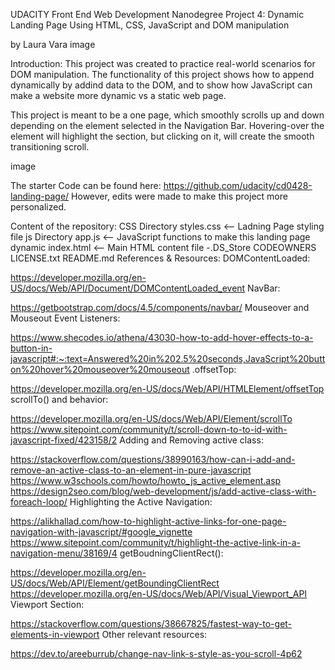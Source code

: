 UDACITY Front End Web Development Nanodegree
Project 4: Dynamic Landing Page
Using HTML, CSS, JavaScript and DOM manipulation

by Laura Vara
image

Introduction:
This project was created to practice real-world scenarios for DOM manipulation. The functionality of this project shows how to append dynamically by addind data to the DOM, and to show how JavaScript can make a website more dynamic vs a static web page.

This project is meant to be a one page, which smoothly scrolls up and down depending on the element selected in the Navigation Bar. Hovering-over the element will highlight the section, but clicking on it, will create the smooth transitioning scroll.

image

The starter Code can be found here: https://github.com/udacity/cd0428-landing-page/ However, edits were made to make this project more personalized.

Content of the repository:
CSS Directory
styles.css <-- Ladning Page styling file
js Directory
app.js <-- JavaScript functions to make this landing page dynamic
index.html <-- Main HTML content file -.DS_Store
CODEOWNERS
LICENSE.txt
README.md
References & Resources:
DOMContentLoaded:

https://developer.mozilla.org/en-US/docs/Web/API/Document/DOMContentLoaded_event
NavBar:

https://getbootstrap.com/docs/4.5/components/navbar/
Mouseover and Mouseout Event Listeners:

https://www.shecodes.io/athena/43030-how-to-add-hover-effects-to-a-button-in-javascript#:~:text=Answered%20in%202.5%20seconds,JavaScript%20button%20hover%20mouseover%20mouseout
.offsetTop:

https://developer.mozilla.org/en-US/docs/Web/API/HTMLElement/offsetTop
scrollTo() and behavior:

https://developer.mozilla.org/en-US/docs/Web/API/Element/scrollTo
https://www.sitepoint.com/community/t/scroll-down-to-to-id-with-javascript-fixed/423158/2
Adding and Removing active class:

https://stackoverflow.com/questions/38990163/how-can-i-add-and-remove-an-active-class-to-an-element-in-pure-javascript
https://www.w3schools.com/howto/howto_js_active_element.asp
https://design2seo.com/blog/web-development/js/add-active-class-with-foreach-loop/
Highlighting the Active Navigation:

https://alikhallad.com/how-to-highlight-active-links-for-one-page-navigation-with-javascript/#google_vignette
https://www.sitepoint.com/community/t/highlight-the-active-link-in-a-navigation-menu/38169/4
getBoudningClientRect():

https://developer.mozilla.org/en-US/docs/Web/API/Element/getBoundingClientRect
https://developer.mozilla.org/en-US/docs/Web/API/Visual_Viewport_API
Viewport Section:

https://stackoverflow.com/questions/38667825/fastest-way-to-get-elements-in-viewport
Other relevant resources:

https://dev.to/areeburrub/change-nav-link-s-style-as-you-scroll-4p62
